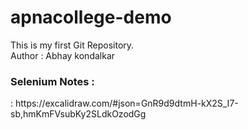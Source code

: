 # apnacollege-demo
This is my first Git Repository.
<br>
Author : Abhay kondalkar
<h3>Selenium Notes : </h3> : https://excalidraw.com/#json=GnR9d9dtmH-kX2S_I7-sb,hmKmFVsubKy2SLdkOzodGg
